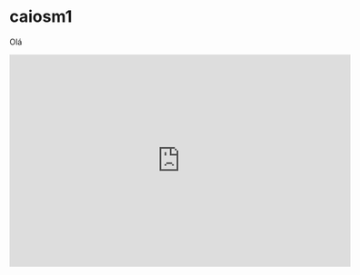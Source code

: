 # caiosm1

Olá

<iframe title="DASH_FINANCEIRO 2" width="600" height="373.5" src="https://app.powerbi.com/view?r=eyJrIjoiZGNhY2U1YTgtMmI2NC00ZWJhLWEzZDMtMDEwZjBjNjBhODk1IiwidCI6Ijk2MzRlODQ0LWZiZTUtNDRkZC05ZTljLWUzMWRhYzY4ODI2MCJ9" frameborder="0" allowFullScreen="true"></iframe>
